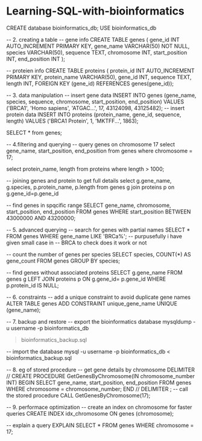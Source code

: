 # Learning-SQL-with-bioinformatics

CREATE database bioinformatics_db;
USE bioinformatics_db

-- 2. creating a table
-- gene info
CREATE TABLE genes (
    gene_id INT AUTO_INCREMENT PRIMARY KEY,
    gene_name VARCHAR(50) NOT NULL,
    species VARCHAR(50),
    sequence TEXT,
    chromosome INT,
    start_position INT,
    end_position INT
);

-- proteien info
CREATE TABLE proteins (
protein_id INT AUTO_INCREMENT PRIMARY KEY,
protein_name VARCHAR(50),
gene_id INT,
sequence TEXT,
length INT,
FOREIGN KEY (gene_id) REFERENCES genes(gene_id));

-- 3. data manipulation
-- insert gene data
INSERT INTO genes (gene_name, species, sequence, 
chromosome, start_position, end_position)
VALUES ('BRCA1', 'Homo sapiens', 
'ATGAC...', 17, 43124098, 43125482);
-- insert protein data
INSERT INTO proteins (protein_name, gene_id, sequence, length)
VALUES ('BRCA1 Protein', 1, 'MKTFF...', 1863);

SELECT * from genes;

-- 4.filtering and querying 
-- query genes on chromosome 17
 select gene_name, start_position, end_position
 from genes
 where chromosome = 17;
 
 select protein_name, length
 from proteins
 where length > 1000;
 
-- joining genes and protein to get full details 
select g.gene_name, g.species, p.protein_name, p.length
from genes g 
join proteins p on g.gene_id=p.gene_id

-- find genes in spqcific range
SELECT gene_name, chromosome, start_position, end_position
FROM genes
WHERE start_position BETWEEN 43000000 AND 43200000;

-- 5. advanced querying
-- search for genes with partial names
SELECT *
FROM genes
WHERE gene_name LIKE 'BRCa%'; -- purpusefully i have given small case in 
-- BRCA to check does it work or not

-- count the number of genes per species
SELECT species, COUNT(*) AS gene_count
FROM genes
GROUP BY species;

-- find genes without associated proteins
SELECT g.gene_name
FROM genes g
LEFT JOIN proteins p ON g.gene_id= p.gene_id
WHERE p.protein_id IS NULL;


-- 6. constraints
-- add a unique constraint to avoid duplicate gene names
 ALTER TABLE genes
ADD CONSTRAINT unique_gene_name UNIQUE (gene_name);

-- 7. backup and restore
-- export the bioinformatics database
mysqldump -u username -p bioinformatics_db 
> bioinformatics_backup.sql

-- import the database
mysql -u username -p bioinformatics_db 
< bioinformatics_backup.sql

-- 8. eg of stored procedure
-- get gene details by chromosome
DELIMITER //
CREATE PROCEDURE GetGenesByChromosome(IN chromosome_number INT)
BEGIN
    SELECT gene_name, start_position, end_position
    FROM genes
    WHERE chromosome = chromosome_number;
END //
DELIMITER ;
-- call the stored procedure
CALL GetGenesByChromosome(17);


-- 9. performace optimization 
-- create an index on chromosome for faster queries
CREATE INDEX idx_chromosome ON genes (chromosome);

-- explain a query 
EXPLAIN SELECT * FROM genes WHERE chromosome = 17;



